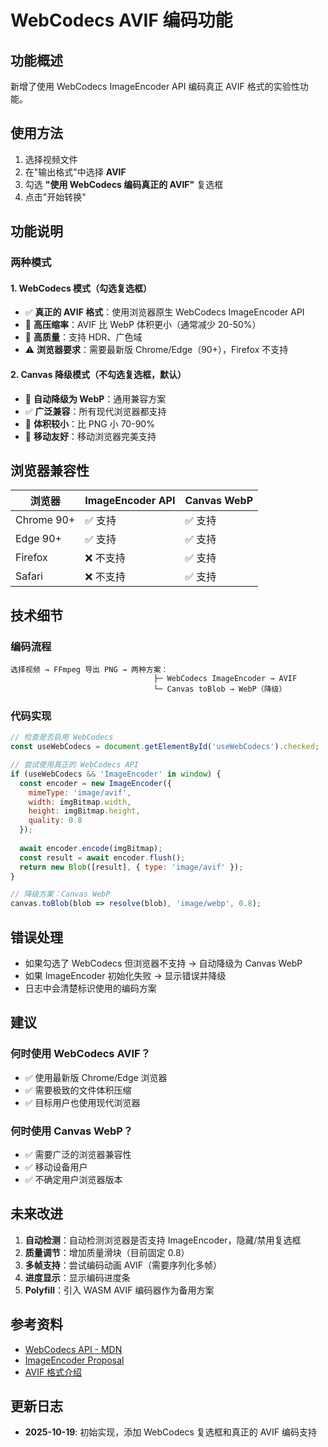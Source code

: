 # WebCodecs AVIF 编码功能

## 功能概述

新增了使用 WebCodecs ImageEncoder API 编码真正 AVIF 格式的实验性功能。

## 使用方法

1. 选择视频文件
2. 在"输出格式"中选择 **AVIF**
3. 勾选 **"使用 WebCodecs 编码真正的 AVIF"** 复选框
4. 点击"开始转换"

## 功能说明

### 两种模式

#### 1. WebCodecs 模式（勾选复选框）
- ✅ **真正的 AVIF 格式**：使用浏览器原生 WebCodecs ImageEncoder API
- 🎯 **高压缩率**：AVIF 比 WebP 体积更小（通常减少 20-50%）
- 🎨 **高质量**：支持 HDR、广色域
- ⚠️ **浏览器要求**：需要最新版 Chrome/Edge（90+），Firefox 不支持

#### 2. Canvas 降级模式（不勾选复选框，默认）
- 🔄 **自动降级为 WebP**：通用兼容方案
- ✅ **广泛兼容**：所有现代浏览器都支持
- 💾 **体积较小**：比 PNG 小 70-90%
- 📱 **移动友好**：移动浏览器完美支持

## 浏览器兼容性

| 浏览器 | ImageEncoder API | Canvas WebP |
|--------|-----------------|-------------|
| Chrome 90+ | ✅ 支持 | ✅ 支持 |
| Edge 90+ | ✅ 支持 | ✅ 支持 |
| Firefox | ❌ 不支持 | ✅ 支持 |
| Safari | ❌ 不支持 | ✅ 支持 |

## 技术细节

### 编码流程

```
选择视频 → FFmpeg 导出 PNG → 两种方案：
                                ├─ WebCodecs ImageEncoder → AVIF
                                └─ Canvas toBlob → WebP（降级）
```

### 代码实现

```javascript
// 检查是否启用 WebCodecs
const useWebCodecs = document.getElementById('useWebCodecs').checked;

// 尝试使用真正的 WebCodecs API
if (useWebCodecs && 'ImageEncoder' in window) {
  const encoder = new ImageEncoder({
    mimeType: 'image/avif',
    width: imgBitmap.width,
    height: imgBitmap.height,
    quality: 0.8
  });
  
  await encoder.encode(imgBitmap);
  const result = await encoder.flush();
  return new Blob([result], { type: 'image/avif' });
}

// 降级方案：Canvas WebP
canvas.toBlob(blob => resolve(blob), 'image/webp', 0.8);
```

## 错误处理

- 如果勾选了 WebCodecs 但浏览器不支持 → 自动降级为 Canvas WebP
- 如果 ImageEncoder 初始化失败 → 显示错误并降级
- 日志中会清楚标识使用的编码方案

## 建议

### 何时使用 WebCodecs AVIF？
- ✅ 使用最新版 Chrome/Edge 浏览器
- ✅ 需要极致的文件体积压缩
- ✅ 目标用户也使用现代浏览器

### 何时使用 Canvas WebP？
- ✅ 需要广泛的浏览器兼容性
- ✅ 移动设备用户
- ✅ 不确定用户浏览器版本

## 未来改进

1. **自动检测**：自动检测浏览器是否支持 ImageEncoder，隐藏/禁用复选框
2. **质量调节**：增加质量滑块（目前固定 0.8）
3. **多帧支持**：尝试编码动画 AVIF（需要序列化多帧）
4. **进度显示**：显示编码进度条
5. **Polyfill**：引入 WASM AVIF 编码器作为备用方案

## 参考资料

- [WebCodecs API - MDN](https://developer.mozilla.org/en-US/docs/Web/API/WebCodecs_API)
- [ImageEncoder Proposal](https://github.com/w3c/webcodecs/blob/main/image_encoder_spec.md)
- [AVIF 格式介绍](https://jakearchibald.com/2020/avif-has-landed/)

## 更新日志

- **2025-10-19**: 初始实现，添加 WebCodecs 复选框和真正的 AVIF 编码支持
